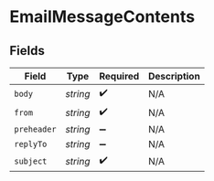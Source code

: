 # EmailMessageContents


## Fields

| Field              | Type               | Required           | Description        |
| ------------------ | ------------------ | ------------------ | ------------------ |
| `body`             | *string*           | :heavy_check_mark: | N/A                |
| `from`             | *string*           | :heavy_check_mark: | N/A                |
| `preheader`        | *string*           | :heavy_minus_sign: | N/A                |
| `replyTo`          | *string*           | :heavy_minus_sign: | N/A                |
| `subject`          | *string*           | :heavy_check_mark: | N/A                |